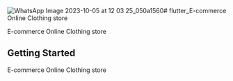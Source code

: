 ![WhatsApp Image 2023-10-05 at 12 03 25_050a1560](https://github.com/jesleena/Online-clothing-store/assets/109158684/96701f50-b9be-4d42-af08-0e7eeb0d1282)# flutter_E-commerce Online Clothing store

E-commerce Online Clothing store

## Getting Started

E-commerce Online Clothing store



